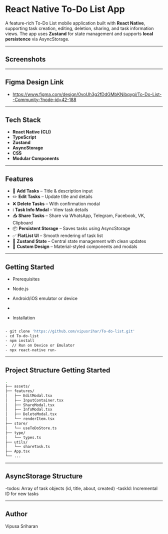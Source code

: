 # React Native To-Do List App

A feature-rich To-Do List mobile application built with **React Native**, supporting task creation, editing, deletion, sharing, and task information views. The app uses **Zustand** for state management and supports **local persistence** via AsyncStorage.

---

## Screenshots

---

## Figma Design Link

- https://www.figma.com/design/0voUh3g2fDdGMbKNibqygj/To-Do-List--Community-?node-id=42-188

---

## Tech Stack

- **React Native (CLI)**
- **TypeScript**
- **Zustand** 
- **AsyncStorage** 
- **CSS** 
- **Modular Components** 

---

## Features

- 📝 **Add Tasks** – Title & description input
- ✏️ **Edit Tasks** – Update title and details
- ❌ **Delete Tasks** – With confirmation modal
- ℹ️ **Task Info Modal** – View task details
- 📤 **Share Tasks** – Share via WhatsApp, Telegram, Facebook, VK, Clipboard
- 📦 **Persistent Storage** – Saves tasks using AsyncStorage
- ✅ **FlatList UI** – Smooth rendering of task list
- 🧠 **Zustand State** – Central state management with clean updates
- 🎨 **Custom Design** – Material-styled components and modals

---

## Getting Started

- Prerequisites
- Node.js
- Android/iOS emulator or device

-
- Installation
```bash

- git clone 'https://github.com/vipusrihar/To-do-list.git'
- cd To-do-list
- npm install
-  // Run on Device or Emulator
- npx react-native run-

```

---

## Project Structure Getting Started

```bash
.
├── assets/              
├── features/           
│   ├── EditModal.tsx
│   ├── InputContainer.tsx
│   ├── ShareModal.tsx
│   ├── InfoModal.tsx
│   ├── DeleteModal.tsx
│   └── renderItem.tsx
├── store/
│   └── useToDoStore.ts    
├── type/
│   └── types.ts          
├── utils/
│   └── shareTask.ts       
├── App.tsx                
└── ...


```

---
## AsyncStorage Structure

-todos: Array of task objects (id, title, about, created)
-taskId: Incremental ID for new tasks

---

## Author
Vipusa Sriharan

